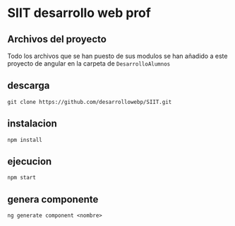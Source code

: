 # SIIT desarrollo web prof

## Archivos del proyecto
Todo los archivos que se han puesto de sus modulos se han añadido a este proyecto de angular en la carpeta de `DesarrolloAlumnos`

## descarga
```
git clone https://github.com/desarrollowebp/SIIT.git
```

## instalacion 
```
npm install 
```

## ejecucion 
```
npm start
```

## genera componente
```
ng generate component <nombre>
```

